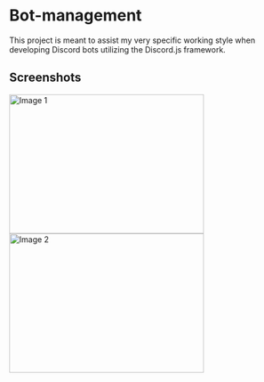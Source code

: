 # Bot-management
This project is meant to assist my very specific working style when developing Discord bots utilizing the Discord.js framework.

## Screenshots
<img src="https://github.com/lucas-ohlin/bot-management/assets/113690228/57ba1551-d810-4778-aca0-9975b7fc41b1" width="350" height="250" alt="Image 1">
<img src="https://github.com/lucas-ohlin/bot-management/assets/113690228/ccc263f1-6898-4942-8eb3-ca619a233caf" width="350" height="250" alt="Image 2">

